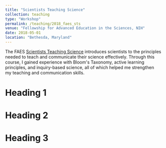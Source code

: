 ```yaml
---
title: "Scientists Teaching Science"
collection: teaching
type: "Workshop"
permalink: /teaching/2018_faes_sts
venue: "Fellowship for Advanced Education in the Sciences, NIH"
date: 2018-05-01
location: "Bethesda, Maryland"
---
```


The FAES [Scientists Teaching Science](https://www.training.nih.gov/sts_main_page) introduces scientists to the principles needed to teach and communicate their science effectively. Through this course, I gained experience with Bloom's Taxonomy, active learning principles, and inquiry-based science, all of which helped me strengthen my teaching and communication skills.

Heading 1
======

Heading 2
======

Heading 3
======
